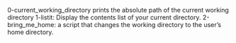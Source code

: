 0-current_working_directory prints the absolute path of the current working directory
1-listit: Display the contents list of your current directory.
2-bring_me_home: a script that changes the working directory to the user’s home directory.
